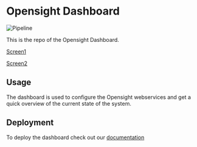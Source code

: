 # Opensight Dashboard
![Pipeline](https://github.com/MichaelProjects/opensight/actions/workflows/dashboard.yml/badge.svg)

This is the repo of the Opensight Dashboard.

[Screen1](/internal/screen1.png)

[Screen2](/internal/screen2.png)

## Usage
The dashboard is used to configure the Opensight webservices and get a quick overview of the current state of the system.

## Deployment
To deploy the dashboard check out our [documentation]("https://docs.opensight.io/opensight-dashboard/")